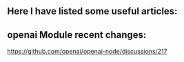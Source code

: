 ## Here I have listed some useful articles:

## openai Module recent changes:

https://github.com/openai/openai-node/discussions/217